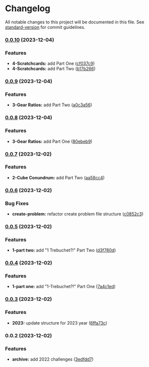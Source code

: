 # Changelog

All notable changes to this project will be documented in this file. See [standard-version](https://github.com/conventional-changelog/standard-version) for commit guidelines.

### [0.0.10](https://github.com/bobthered/advent-of-code/compare/v0.0.9...v0.0.10) (2023-12-04)


### Features

* **4-Scratchcards:** add Part One ([cf037c9](https://github.com/bobthered/advent-of-code/commit/cf037c994eaf333f660fa16eb6e9cc780d1a8739))
* **4-Scratchcards:** add Part Two ([b17b266](https://github.com/bobthered/advent-of-code/commit/b17b26657825dd4dfbe677f7e18162490555c848))

### [0.0.9](https://github.com/bobthered/advent-of-code/compare/v0.0.8...v0.0.9) (2023-12-04)


### Features

* **3-Gear Ratios:** add Part Two ([a0c3a56](https://github.com/bobthered/advent-of-code/commit/a0c3a56e3bf0f82a794ba4f467351b9e8a9777b5))

### [0.0.8](https://github.com/bobthered/advent-of-code/compare/v0.0.7...v0.0.8) (2023-12-04)


### Features

* **3-Gear Ratios:** add Part One ([80ebeb9](https://github.com/bobthered/advent-of-code/commit/80ebeb933185fb0df8453662200e82bc53f14c0e))

### [0.0.7](https://github.com/bobthered/advent-of-code/compare/v0.0.6...v0.0.7) (2023-12-02)


### Features

* **2-Cube Conundrum:** add Part Two ([aa58cc4](https://github.com/bobthered/advent-of-code/commit/aa58cc401405d00fa17897a02ac2abb8d864dc23))

### [0.0.6](https://github.com/bobthered/advent-of-code/compare/v0.0.5...v0.0.6) (2023-12-02)


### Bug Fixes

* **create-problem:** refactor create problem file structure ([c0852c3](https://github.com/bobthered/advent-of-code/commit/c0852c3a12e60c73329458403885bb4d3cff5773))

### [0.0.5](https://github.com/bobthered/advent-of-code/compare/v0.0.4...v0.0.5) (2023-12-02)


### Features

* **1-part two:** add "1 Trebuchet?!" Part Two ([d3f780d](https://github.com/bobthered/advent-of-code/commit/d3f780d7817a80896b418ff68f7b8be6841cb344))

### [0.0.4](https://github.com/bobthered/advent-of-code/compare/v0.0.3...v0.0.4) (2023-12-02)


### Features

* **1-part one:** add "1-Trebuchet?!" Part One ([7a4c1ed](https://github.com/bobthered/advent-of-code/commit/7a4c1ed7de799a59a1bf55e02b1673b7e3b06c5a))

### [0.0.3](https://github.com/bobthered/advent-of-code/compare/v0.0.2...v0.0.3) (2023-12-02)


### Features

* **2023:** update structure for 2023 year ([6ffa73c](https://github.com/bobthered/advent-of-code/commit/6ffa73c4a7b72ba9c237022ad08a12e06c0405a8))

### 0.0.2 (2023-12-02)


### Features

* **archive:** add 2022 challenges ([3edfdd7](https://github.com/bobthered/advent-of-code/commit/3edfdd75897d9b02d64fe2139568398737774030))
